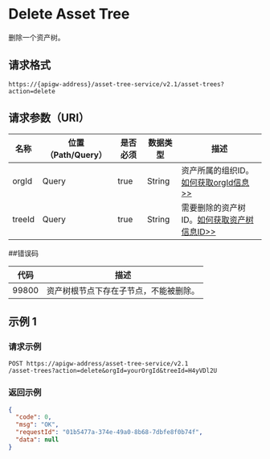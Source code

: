# Delete Asset Tree

删除一个资产树。

## 请求格式

```
https://{apigw-address}/asset-tree-service/v2.1/asset-trees?action=delete

```

## 请求参数（URI）

| 名称          | 位置（Path/Query） | 是否必须 | 数据类型 | 描述      |
|---------------|------------------|----------|-----------|--------------|
| orgId         | Query            | true     | String    | 资产所属的组织ID。[如何获取orgId信息>>](/docs/api/zh_CN/latest/api_faqs#id-orgid-orgid)                |
| treeId        | Query            | true    | String    | 需要删除的资产树ID。[如何获取资产树信息ID>>](/docs/api/zh_CN/latest/api_faqs#id)        |



##错误码

| 代码 | 描述    |
|-----------|-----------------------------|
| 99800| 资产树根节点下存在子节点，不能被删除。 |




## 示例 1

### 请求示例

```
POST https://apigw-address/asset-tree-service/v2.1 
/asset-trees?action=delete&orgId=yourOrgId&treeId=H4yVDl2U
```

### 返回示例

```json
{
  "code": 0,
  "msg": "OK",
  "requestId": "01b5477a-374e-49a0-8b68-7dbfe8f0b74f",
  "data": null
}
```

